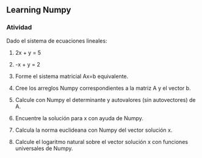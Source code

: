 ## Learning Numpy

### Atividad

Dado el sistema de ecuaciones lineales:

1.  2x + y = 5
2.  -x + y = 2

3.  Forme el sistema matricial Ax=b equivalente.
4.  Cree los arreglos Numpy correspondientes a la matriz A y el vector b.
5.  Calcule con Numpy el determinante y autovalores (sin autovectores) de A.
6.  Encuentre la solución para x con ayuda de Numpy.
7.  Calcula la norma euclideana con Numpy del vector solución x.
8.  Calcule el logaritmo natural sobre el vector solución x con funciones universales de Numpy.
